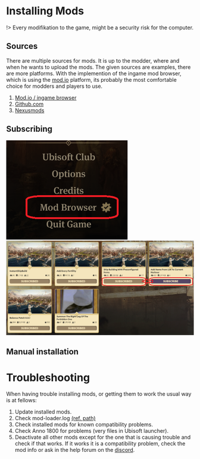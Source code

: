 # Installing Mods

!> Every modifikation to the game, might be a security risk for the computer.

## Sources
There are multiple sources for mods. It is up to the modder, where and when he wants to upload the mods. The given sources are examples, there are more platforms. With the implemention of the ingame mod browser, which is using the [mod.io](http://mod.io) platform, its probably the most comfortable choice for modders and players to use.

1. [Mod.io / ingame browser](https://mod.io/g/anno-1800)
2. [Github.com](https://github.com/)
3. [Nexusmods](https://www.nexusmods.com/anno1800/)

## Subscribing
<img  src="modbrowser.png"/>

<img  src="subscribe.png"/>

## Manual installation



# Troubleshooting

When having trouble installing mods, or getting them to work the usual way is at fellows:

1. Update installed mods.
2. Check mod-loader.log [(ref. path)](/en/basics/path?id=mod-loaderlog)
3. Check installed mods for known compatibility problems.
4. Check Anno 1800 for problems (very files in Ubisoft launcher).
5. Deactivate all other mods except for the one that is causing trouble and check if that works. If it works it is a compatibility problem, check the mod info or ask in the help forum on the [discord](https://discord.gg/4XQTznE).
